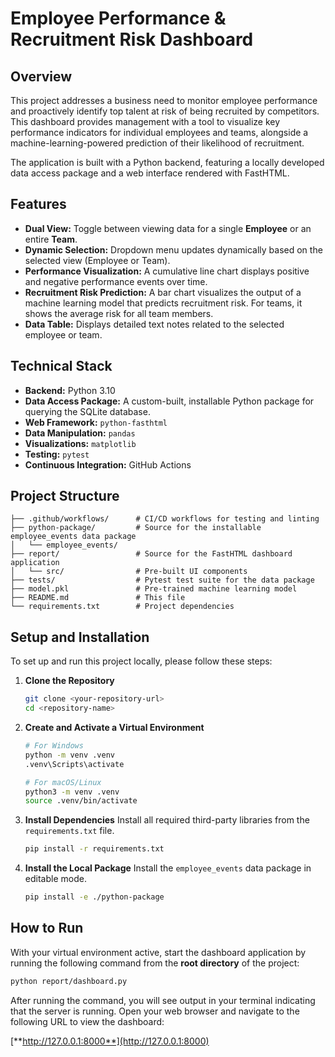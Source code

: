 
# Employee Performance & Recruitment Risk Dashboard

## Overview

This project addresses a business need to monitor employee performance and proactively identify top talent at risk of being recruited by competitors. This dashboard provides management with a tool to visualize key performance indicators for individual employees and teams, alongside a machine-learning-powered prediction of their likelihood of recruitment.

The application is built with a Python backend, featuring a locally developed data access package and a web interface rendered with FastHTML.

## Features

* **Dual View:** Toggle between viewing data for a single **Employee** or an entire **Team**.
* **Dynamic Selection:** Dropdown menu updates dynamically based on the selected view (Employee or Team).
* **Performance Visualization:** A cumulative line chart displays positive and negative performance events over time.
* **Recruitment Risk Prediction:** A bar chart visualizes the output of a machine learning model that predicts recruitment risk. For teams, it shows the average risk for all team members.
* **Data Table:** Displays detailed text notes related to the selected employee or team.

## Technical Stack

* **Backend:** Python 3.10
* **Data Access Package:** A custom-built, installable Python package for querying the SQLite database.
* **Web Framework:** `python-fasthtml`
* **Data Manipulation:** `pandas`
* **Visualizations:** `matplotlib`
* **Testing:** `pytest`
* **Continuous Integration:** GitHub Actions

## Project Structure

```
├── .github/workflows/      # CI/CD workflows for testing and linting
├── python-package/         # Source for the installable employee_events data package
│   └── employee_events/
├── report/                 # Source for the FastHTML dashboard application
│   └── src/                # Pre-built UI components
├── tests/                  # Pytest test suite for the data package
├── model.pkl               # Pre-trained machine learning model
├── README.md               # This file
└── requirements.txt        # Project dependencies
```

## Setup and Installation

To set up and run this project locally, please follow these steps:

1.  **Clone the Repository**
    ```bash
    git clone <your-repository-url>
    cd <repository-name>
    ```

2.  **Create and Activate a Virtual Environment**
    ```bash
    # For Windows
    python -m venv .venv
    .venv\Scripts\activate

    # For macOS/Linux
    python3 -m venv .venv
    source .venv/bin/activate
    ```

3.  **Install Dependencies**
    Install all required third-party libraries from the `requirements.txt` file.
    ```bash
    pip install -r requirements.txt
    ```

4.  **Install the Local Package**
    Install the `employee_events` data package in editable mode.
    ```bash
    pip install -e ./python-package
    ```

## How to Run

With your virtual environment active, start the dashboard application by running the following command from the **root directory** of the project:

```bash
python report/dashboard.py
```

After running the command, you will see output in your terminal indicating that the server is running. Open your web browser and navigate to the following URL to view the dashboard:

[**http://127.0.0.1:8000**](http://127.0.0.1:8000)